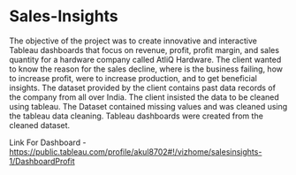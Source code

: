 # Sales-Insights
The objective of the project was to create innovative and interactive Tableau dashboards that focus on revenue, profit, profit margin, and sales quantity for a hardware company called AtliQ Hardware. The client wanted to know the reason for the sales decline, where is the business failing, how to increase profit, were to increase production, and to get beneficial insights. The dataset provided by the client contains past data records of the company from all over India. The client insisted the data to be cleaned using tableau. The Dataset contained missing values and was cleaned using the tableau data cleaning. Tableau dashboards were created from the cleaned dataset.


Link For Dashboard - https://public.tableau.com/profile/akul8702#!/vizhome/salesinsights-1/DashboardProfit
